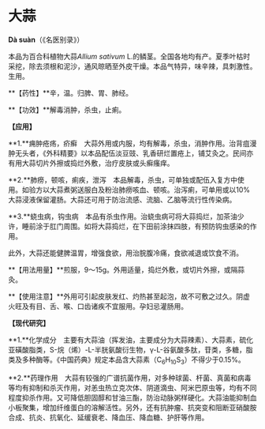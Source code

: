 # 大蒜

**Dà suàn**（《名医别录》）

本品为百合科植物大蒜*Allium sativum* L.的鳞茎。全国各地均有产。夏季叶枯时采挖，除去须根和泥沙，通风晾晒至外皮干燥。本品气特异，味辛辣，具刺激性。生用。

**【药性】**辛，温。归脾、胃、肺经。

**【功效】**解毒消肿，杀虫，止痢。

**【应用】**

**1.**痈肿疮疡，疥癣　大蒜外用或内服，均有解毒，杀虫，消肿作用。治背疽漫肿无头者，《外科精要》以本品配伍淡豆豉、乳香研烂置疮上，铺艾灸之。民间亦有用大蒜切片外擦或捣烂外敷，治疗皮肤或头癣瘙痒。

**2.**肺痨，顿咳，痢疾，泄泻　本品解毒，杀虫，可单独或配伍入复方中使用。如验方以大蒜煮粥送服白及粉治肺痨咳血、顿咳。治泻痢，可单用或以10%大蒜浸液保留灌肠。大蒜还可用于防治流感、流脑、乙脑等流行性传染病。

**3.**蛲虫病，钩虫病　本品有杀虫作用。治蛲虫病可将大蒜捣烂，加茶油少许，睡前涂于肛门周围。如将大蒜捣烂，在下田前涂抹四肢，有预防钩虫感染的作用。

此外，大蒜还能健脾温胃，增强食欲，用治脘腹冷痛，食欲减退或饮食不消。

**【用法用量】**煎服，9～15g。外用适量，捣烂外敷，或切片外擦，或隔蒜灸。

**【使用注意】**外用可引起皮肤发红、灼热甚至起泡，故不可敷之过久。阴虚火旺及有目、舌、喉、口齿诸疾不宜服用。孕妇忌灌肠用。

**【现代研究】**

**1.**化学成分　主要有大蒜油（挥发油，主要成分为大蒜辣素）、大蒜素，硫化亚磺酸脂类，S-烷（烯）-L-半胱氨酸衍生物，γ-L-谷氨酸多肽，苷类，多糖，脂类及多种酶等。《中国药典》规定本品含大蒜素（C<sub>6</sub>H<sub>10</sub>S<sub>3</sub>）不得少于0.15%。

**2.**药理作用　大蒜有较强的广谱抗菌作用，对多种球菌、杆菌、真菌和病毒等均有抑制和杀灭作用，对恙虫热立克次体、阴道滴虫、阿米巴原虫等，均有不同程度抑杀作用。又可降低胆固醇和甘油三酯，防治动脉粥样硬化。大蒜油能抑制血小板聚集，增加纤维蛋白的溶解活性。另外，还有抗肿瘤、抗突变和阻断亚硝酸胺合成、抗炎、抗氧化、延缓衰老、降血压、降血糖、护肝等作用。